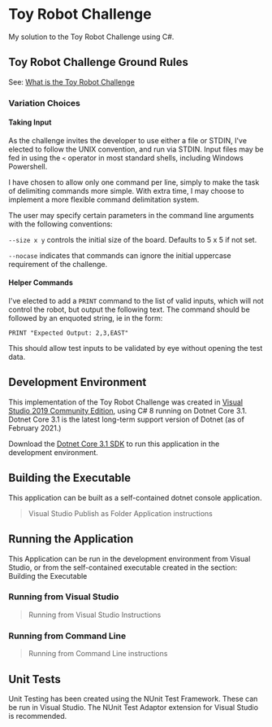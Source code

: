 # Toy Robot Challenge

My solution to the Toy Robot Challenge using C#.

## Toy Robot Challenge Ground Rules

See: [What is the Toy Robot Challenge](./Documentation/WhatIsToyRobot.md)

### Variation Choices

#### Taking Input

As the challenge invites the developer to use either a file or STDIN, I've elected to follow the UNIX convention, and run via STDIN. Input files may be fed in using the `<` operator in most standard shells, including Windows Powershell.

I have chosen to allow only one command per line, simply to make the task of delimiting commands more simple. With extra time, I may choose to implement a more flexible command delimitation system.

The user may specify certain parameters in the command line arguments with the following conventions:

`--size x y` controls the initial size of the board. Defaults to 5 x 5 if not set.

`--nocase` indicates that commands can ignore the initial uppercase requirement of the challenge.

#### Helper Commands

I've elected to add a `PRINT` command to the list of valid inputs, which will not control the robot, but output the following text.
The command should be followed by an enquoted string, ie in the form:

```
PRINT "Expected Output: 2,3,EAST"
```

This should allow test inputs to be validated by eye without opening the test data.

## Development Environment

This implementation of the Toy Robot Challenge was created in [Visual Studio 2019 Community Edition](), using C# 8 running on Dotnet Core 3.1.
Dotnet Core 3.1 is the latest long-term support version of Dotnet (as of February 2021.)

Download the [Dotnet Core 3.1 SDK](https://dotnet.microsoft.com/download/dotnet/3.1) to run this application in the development environment.

## Building the Executable

This application can be built as a self-contained dotnet console application.

> Visual Studio Publish as Folder Application instructions

## Running the Application

This Application can be run in the development environment from Visual Studio, or from the self-contained executable created in the section: Building the Executable

### Running from Visual Studio

> Running from Visual Studio Instructions

### Running from Command Line

> Running from Command Line instructions

## Unit Tests

Unit Testing has been created using the NUnit Test Framework.
These can be run in Visual Studio. The NUnit Test Adaptor extension for Visual Studio is recommended.